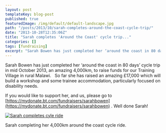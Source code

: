 ```yaml
---
layout: post
templateKey: blog-post
published: true
featuredImage: /img/default/default-landscape.jpg
path: "/posts/2013/10/sarah-completes-around-the-coast-cycle-trip/"
date: "2013-10-28T12:35:06Z"
title: "Sarah completes 'Around the Coast' cycle trip..."
categories: []
tags: [fundraising]
excerpt: "Sarah Bowen has just completed her ‘around the coast in 80 days’ cycle trip in mid October 2013, an..."
---
```


Sarah Bowen has just completed her ‘around the coast in 80 days’ cycle trip in mid October 2013, an amazing 4,000km, to raise funds for our Training Village in rural Malawi.   So far she has raised an amazing £17,000 which will build a workshop and some trainee accommodation, particularly focused on disability needs.

If you would like to support her, and us, please go to [https://mydonate.bt.com/fundraisers/sarahbowen](https://mydonate.bt.com/fundraisers/sarahbowen) . Well done Sarah!

[![Sarah completes cyle ride](https://f000.backblazeb2.com/file/avm-wp-uploads/2013/10/735-300x225.jpg)](https://f000.backblazeb2.com/file/avm-wp-uploads/2013/10/735.jpg)

Sarah completing her 4,000km around the coast cycle ride.
